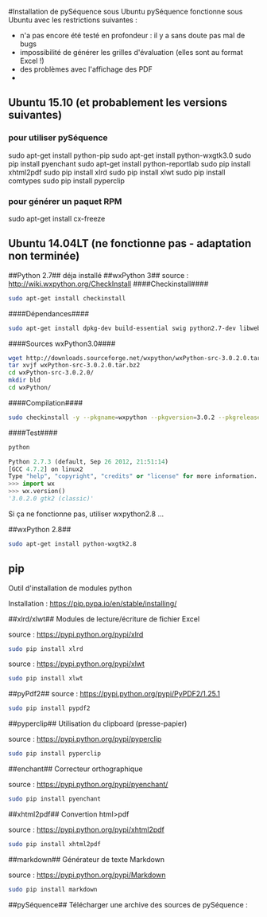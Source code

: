 #Installation de pySéquence sous Ubuntu
pySéquence fonctionne sous Ubuntu avec les restrictions suivantes :
 * n'a pas encore été testé en profondeur : il y a sans doute pas mal de bugs
 * impossibilité de générer les grilles d'évaluation (elles sont au format Excel !)
 * des problèmes avec l'affichage des PDF
 * 

## Ubuntu 15.10 (et probablement les versions suivantes) ##

### pour utiliser pySéquence ###
sudo apt-get install python-pip
sudo apt-get install python-wxgtk3.0
sudo pip install pyenchant
sudo apt-get install python-reportlab
sudo pip install xhtml2pdf
sudo pip install xlrd
sudo pip install xlwt
sudo pip install comtypes
sudo pip install pyperclip

### pour générer un paquet RPM ###
sudo apt-get install cx-freeze


## Ubuntu 14.04LT (ne fonctionne pas - adaptation non terminée) ##

##Python 2.7##
déja installé
##wxPython 3##
source : http://wiki.wxpython.org/CheckInstall
####Checkinstall####
```bash
sudo apt-get install checkinstall
```

####Dépendances####
```bash
sudo apt-get install dpkg-dev build-essential swig python2.7-dev libwebkitgtk-dev libjpeg-dev libtiff-dev checkinstall ubuntu-restricted-extras freeglut3 freeglut3-dev libgtk2.0-dev  libsdl1.2-dev libgstreamer-plugins-base0.10-dev 
```

####Sources wxPython3.0####
```bash
wget http://downloads.sourceforge.net/wxpython/wxPython-src-3.0.2.0.tar.bz2
tar xvjf wxPython-src-3.0.2.0.tar.bz2
cd wxPython-src-3.0.2.0/
mkdir bld
cd wxPython/
```

####Compilation####
```bash
sudo checkinstall -y --pkgname=wxpython --pkgversion=3.0.2 --pkgrelease=1 --pkglicense=wxWidgets --pkgsource=http://www.wxpython.org/ --maintainer=reingart@gmail.com --requires=python-wxversion,python2.7,python -D  python build-wxpython.py --build_dir=../bld --install
```

####Test####
```bash
python
```
```python
Python 2.7.3 (default, Sep 26 2012, 21:51:14) 
[GCC 4.7.2] on linux2
Type "help", "copyright", "credits" or "license" for more information.
>>> import wx
>>> wx.version()
'3.0.2.0 gtk2 (classic)'
```

Si ça ne fonctionne pas, utiliser wxpython2.8 ...




##wxPython 2.8##
```bash
sudo apt-get install python-wxgtk2.8
```

## pip ##
Outil d'installation de modules python

Installation : https://pip.pypa.io/en/stable/installing/

##xlrd/xlwt##
Modules de lecture/écriture de fichier Excel

source : https://pypi.python.org/pypi/xlrd
```bash
sudo pip install xlrd
```

source : https://pypi.python.org/pypi/xlwt
```bash
sudo pip install xlwt
```

##pyPdf2##
source : https://pypi.python.org/pypi/PyPDF2/1.25.1
```bash
sudo pip install pypdf2
```

##pyperclip##
Utilisation du clipboard (presse-papier)

source : https://pypi.python.org/pypi/pyperclip
```bash
sudo pip install pyperclip
```

##enchant##
Correcteur orthographique

source : https://pypi.python.org/pypi/pyenchant/
```bash
sudo pip install pyenchant
```

##xhtml2pdf##
Convertion html>pdf

source :  https://pypi.python.org/pypi/xhtml2pdf
```bash
sudo pip install xhtml2pdf
```

##markdown##
Générateur de texte Markdown

source :  https://pypi.python.org/pypi/Markdown
```bash
sudo pip install markdown
```


##pySéquence##
Télécharger une archive des sources de pySéquence : 
